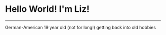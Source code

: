 # Hello World! I'm Liz!
<hr>
German-American 19 year old (not for long!) getting back into old hobbies
